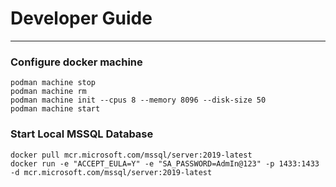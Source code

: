 # Developer Guide

---

### Configure docker machine

```shell
podman machine stop
podman machine rm
podman machine init --cpus 8 --memory 8096 --disk-size 50
podman machine start
```

### Start Local MSSQL Database
```shell
docker pull mcr.microsoft.com/mssql/server:2019-latest
docker run -e "ACCEPT_EULA=Y" -e "SA_PASSWORD=AdmIn@123" -p 1433:1433 -d mcr.microsoft.com/mssql/server:2019-latest
```
